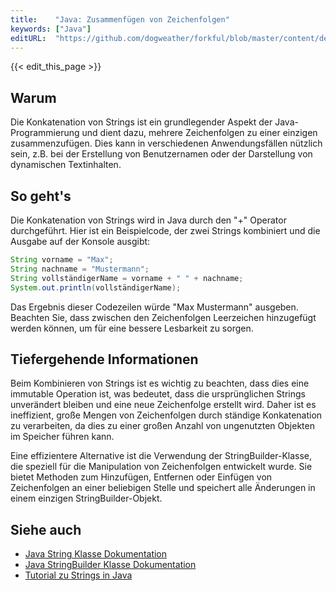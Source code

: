 ```yaml
---
title:    "Java: Zusammenfügen von Zeichenfolgen"
keywords: ["Java"]
editURL:  "https://github.com/dogweather/forkful/blob/master/content/de/java/concatenating-strings.md"
---
```


{{< edit_this_page >}}

## Warum

Die Konkatenation von Strings ist ein grundlegender Aspekt der Java-Programmierung und dient dazu, mehrere Zeichenfolgen zu einer einzigen zusammenzufügen. Dies kann in verschiedenen Anwendungsfällen nützlich sein, z.B. bei der Erstellung von Benutzernamen oder der Darstellung von dynamischen Textinhalten.

## So geht's

Die Konkatenation von Strings wird in Java durch den "+" Operator durchgeführt. Hier ist ein Beispielcode, der zwei Strings kombiniert und die Ausgabe auf der Konsole ausgibt:

```Java
String vorname = "Max";
String nachname = "Mustermann";
String vollständigerName = vorname + " " + nachname;
System.out.println(vollständigerName);
```

Das Ergebnis dieser Codezeilen würde "Max Mustermann" ausgeben. Beachten Sie, dass zwischen den Zeichenfolgen Leerzeichen hinzugefügt werden können, um für eine bessere Lesbarkeit zu sorgen.

## Tiefergehende Informationen

Beim Kombinieren von Strings ist es wichtig zu beachten, dass dies eine immutable Operation ist, was bedeutet, dass die ursprünglichen Strings unverändert bleiben und eine neue Zeichenfolge erstellt wird. Daher ist es ineffizient, große Mengen von Zeichenfolgen durch ständige Konkatenation zu verarbeiten, da dies zu einer großen Anzahl von ungenutzten Objekten im Speicher führen kann.

Eine effizientere Alternative ist die Verwendung der StringBuilder-Klasse, die speziell für die Manipulation von Zeichenfolgen entwickelt wurde. Sie bietet Methoden zum Hinzufügen, Entfernen oder Einfügen von Zeichenfolgen an einer beliebigen Stelle und speichert alle Änderungen in einem einzigen StringBuilder-Objekt.

## Siehe auch

- [Java String Klasse Dokumentation](https://docs.oracle.com/javase/8/docs/api/java/lang/String.html)
- [Java StringBuilder Klasse Dokumentation](https://docs.oracle.com/javase/8/docs/api/java/lang/StringBuilder.html)
- [Tutorial zu Strings in Java](https://www.w3schools.com/java/java_strings.asp)